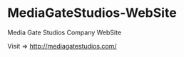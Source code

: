 # MediaGateStudios-WebSite
Media Gate Studios Company WebSite


Visit => http://mediagatestudios.com/
